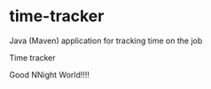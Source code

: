 # time-tracker
Java (Maven) application for tracking time on the job

Time tracker

Good NNight World!!!!
